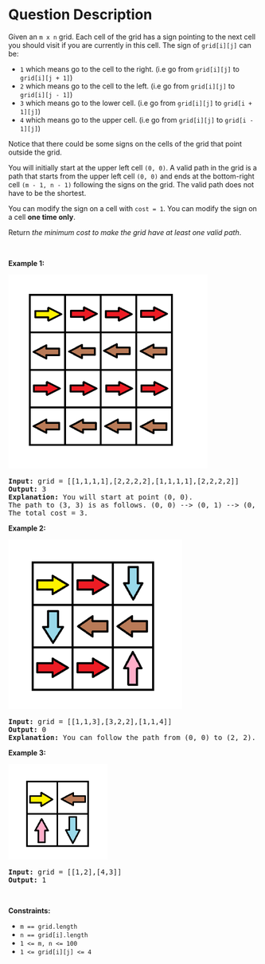 # Question Description

<p>Given an <code>m x n</code> grid. Each cell of the grid has a sign pointing to the next cell you should visit if you are currently in this cell. The sign of <code>grid[i][j]</code> can be:</p>

<ul>
	<li><code>1</code> which means go to the cell to the right. (i.e go from <code>grid[i][j]</code> to <code>grid[i][j + 1]</code>)</li>
	<li><code>2</code> which means go to the cell to the left. (i.e go from <code>grid[i][j]</code> to <code>grid[i][j - 1]</code>)</li>
	<li><code>3</code> which means go to the lower cell. (i.e go from <code>grid[i][j]</code> to <code>grid[i + 1][j]</code>)</li>
	<li><code>4</code> which means go to the upper cell. (i.e go from <code>grid[i][j]</code> to <code>grid[i - 1][j]</code>)</li>
</ul>

<p>Notice that there could be some signs on the cells of the grid that point outside the grid.</p>

<p>You will initially start at the upper left cell <code>(0, 0)</code>. A valid path in the grid is a path that starts from the upper left cell <code>(0, 0)</code> and ends at the bottom-right cell <code>(m - 1, n - 1)</code> following the signs on the grid. The valid path does not have to be the shortest.</p>

<p>You can modify the sign on a cell with <code>cost = 1</code>. You can modify the sign on a cell <strong>one time only</strong>.</p>

<p>Return <em>the minimum cost to make the grid have at least one valid path</em>.</p>

<p>&nbsp;</p>
<p><strong>Example 1:</strong></p>
<img alt="" src="grid1.png" style="width: 400px; height: 390px;" />
<pre>
<strong>Input:</strong> grid = [[1,1,1,1],[2,2,2,2],[1,1,1,1],[2,2,2,2]]
<strong>Output:</strong> 3
<strong>Explanation:</strong> You will start at point (0, 0).
The path to (3, 3) is as follows. (0, 0) --&gt; (0, 1) --&gt; (0, 2) --&gt; (0, 3) change the arrow to down with cost = 1 --&gt; (1, 3) --&gt; (1, 2) --&gt; (1, 1) --&gt; (1, 0) change the arrow to down with cost = 1 --&gt; (2, 0) --&gt; (2, 1) --&gt; (2, 2) --&gt; (2, 3) change the arrow to down with cost = 1 --&gt; (3, 3)
The total cost = 3.
</pre>

<p><strong>Example 2:</strong></p>
<img alt="" src="grid2.png" style="width: 350px; height: 341px;" />
<pre>
<strong>Input:</strong> grid = [[1,1,3],[3,2,2],[1,1,4]]
<strong>Output:</strong> 0
<strong>Explanation:</strong> You can follow the path from (0, 0) to (2, 2).
</pre>

<p><strong>Example 3:</strong></p>
<img alt="" src="grid3.png" style="width: 200px; height: 192px;" />
<pre>
<strong>Input:</strong> grid = [[1,2],[4,3]]
<strong>Output:</strong> 1
</pre>

<p>&nbsp;</p>
<p><strong>Constraints:</strong></p>

<ul>
	<li><code>m == grid.length</code></li>
	<li><code>n == grid[i].length</code></li>
	<li><code>1 &lt;= m, n &lt;= 100</code></li>
	<li><code>1 &lt;= grid[i][j] &lt;= 4</code></li>
</ul>
